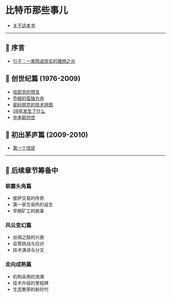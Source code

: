 # 比特币那些事儿

* [关于这本书](INTRO.md)

---

## 🌟 序言
* [引子：一束照进现实的理想之光](00_引子：一束照进现实的理想之光.md)

## 🔮 创世纪篇 (1976-2009)
* [哈耶克的预言](01_创世纪：哈耶克的预言.md)
* [乔姆的孤独方舟](02_创世纪：乔姆的孤独方舟.md)
* [密码朋克的技术拼图](03_创世纪：密码朋克的技术拼图.md)
* [08年发生了什么](04_创世纪：08年发生了什么.md)
* [中本聪创世](05_创世纪：中本聪创世.md)

## 👤 初出茅庐篇 (2009-2010)
* [第一个信徒](06_初出茅庐：第一个信徒.md)

---

## 🚧 后续章节筹备中

### 崭露头角篇
* 披萨交易的传奇
* 第一家交易所的诞生
* 早期矿工的故事

### 风云变幻篇
* 丝绸之路的兴衰
* 监管挑战与应对
* 技术演进与分叉

### 走向成熟篇
* 机构采用的浪潮
* 技术升级的里程碑
* 生态繁荣的新时代
